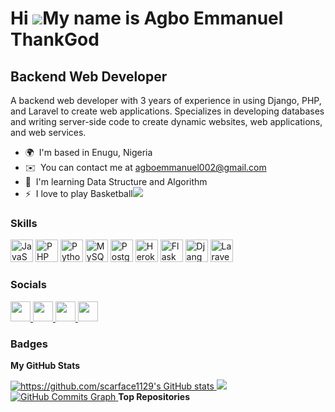 Hi ![](https://user-images.githubusercontent.com/18350557/176309783-0785949b-9127-417c-8b55-ab5a4333674e.gif)My name is Agbo Emmanuel ThankGod
==============================================================================================================================================

Backend Web Developer
---------------------

A backend web developer with 3 years of experience in using Django, PHP, and Laravel to create web applications. Specializes in developing databases and writing server-side code to create dynamic websites, web applications, and web services.

*   🌍  I'm based in Enugu, Nigeria
*   ✉️  You can contact me at [agboemmanuel002@gmail.com](mailto:agboemmanuel002@gmail.com)
*   🧠  I'm learning Data Structure and Algorithm
*   ⚡  I love to play Basketball<a href="https://www.github.com/https://github.com/scarface1129" target="_blank" rel="noreferrer"><img
                  src="https://img.shields.io/github/followers/https://github.com/scarface1129?logo=github&style=for-the-badge&color=0891b2&labelColor=1c1917" /></a>
### Skills 
<p align="left">
<a href="https://developer.mozilla.org/en-US/docs/Web/JavaScript" target="_blank" rel="noreferrer"><img src="https://raw.githubusercontent.com/danielcranney/readme-generator/main/public/icons/skills/javascript-colored.svg" width="36" height="36" alt="JavaScript" /></a>
<a href="https://www.php.net/" target="_blank" rel="noreferrer"><img src="https://raw.githubusercontent.com/danielcranney/readme-generator/main/public/icons/skills/php-colored.svg" width="36" height="36" alt="PHP" /></a>
<a href="https://www.python.org/" target="_blank" rel="noreferrer"><img src="https://raw.githubusercontent.com/danielcranney/readme-generator/main/public/icons/skills/python-colored.svg" width="36" height="36" alt="Python" /></a>
<a href="https://www.mysql.com/" target="_blank" rel="noreferrer"><img src="https://raw.githubusercontent.com/danielcranney/readme-generator/main/public/icons/skills/mysql-colored.svg" width="36" height="36" alt="MySQL" /></a>
<a href="https://www.postgresql.org/" target="_blank" rel="noreferrer"><img src="https://raw.githubusercontent.com/danielcranney/readme-generator/main/public/icons/skills/postgresql-colored.svg" width="36" height="36" alt="PostgreSQL" /></a>
<a href="https://www.heroku.com/" target="_blank" rel="noreferrer"><img src="https://raw.githubusercontent.com/danielcranney/readme-generator/main/public/icons/skills/heroku-colored.svg" width="36" height="36" alt="Heroku" /></a>
<a href="https://flask.palletsprojects.com/en/2.0.x/" target="_blank" rel="noreferrer"><img src="https://raw.githubusercontent.com/danielcranney/readme-generator/main/public/icons/skills/flask-colored.svg" width="36" height="36" alt="Flask" /></a>
<a href="https://www.djangoproject.com/" target="_blank" rel="noreferrer"><img src="https://raw.githubusercontent.com/danielcranney/readme-generator/main/public/icons/skills/django-colored.svg" width="36" height="36" alt="Django" /></a>
<a href="https://laravel.com/" target="_blank" rel="noreferrer"><img src="https://raw.githubusercontent.com/danielcranney/readme-generator/main/public/icons/skills/laravel-colored.svg" width="36" height="36" alt="Laravel" /></a>
</p>
                    
### Socials
                  
                  
<p align="left">

  <a href="https://discord.com/users/SCARFACE#1026" target="_blank" rel="noreferrer">
    <img src="https://raw.githubusercontent.com/danielcranney/readme-generator/main/public/icons/socials/discord.svg" width="32" height="32" />
  </a>

  <a href="https://www.github.com/scarface1129" target="_blank" rel="noreferrer">
    <img src="https://raw.githubusercontent.com/danielcranney/readme-generator/main/public/icons/socials/github.svg" width="32" height="32" />
  </a>

  <a href="https://www.linkedin.com/in/emmanuel-agbo-906732231" target="_blank" rel="noreferrer">
    <img src="https://raw.githubusercontent.com/danielcranney/readme-generator/main/public/icons/socials/linkedin.svg" width="32" height="32" />
  </a>

  <a href="https://www.twitter.com/scaralex_" target="_blank" rel="noreferrer">
    <img src="https://raw.githubusercontent.com/danielcranney/readme-generator/main/public/icons/socials/twitter.svg" width="32" height="32" />
  </a>

</p>

### Badges

<b>My GitHub Stats</b>

<a href="https://github.com/scarface1129">
  <img src="https://github-readme-stats.vercel.app/api    username=https://github.com/scarface1129&show_icons=true&hide=&count_private=true&title_color=0891b2&text_color=ffffff&icon_color=0891b2&bg_color=1c1917&hide_border=true&show_icons=true" alt="https://github.com/scarface1129's GitHub stats" />
</a>
<a href="https://github.com/scarface1129">
  <img src="https://github-readme-streak-stats.herokuapp.com/ user=https://github.com/scarface1129&stroke=ffffff&background=1c1917&ring=0891b2&fire=0891b2&currStreakNum=ffffff&currStreakLabel=0891b2&sideNums=ffffff&sideLabels=ffffff&dates=ffffff&hide_border=true" />
</a>
<a href="https://github.com/scarface1129">
  <img src="https://github-readme-activity-graph.cyclic.app/graph?username=https://github.com/scarface1129&bg_color=1c1917&color=ffffff&line=0891b2&point=ffffff&area_color=1c1917&area=true&hide_border=true&custom_title=GitHub%20Commits%20Graph" alt="GitHub Commits Graph" />
</a>
<b>Top Repositories</b>
<div width="100%" align="center"></div>
<br />
<br />
<br />
<br />
<br />
<br />
<br />
